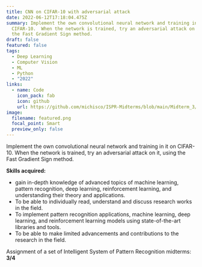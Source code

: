 ```yaml
---
title: CNN on CIFAR-10 with adversarial attack
date: 2022-06-12T17:18:04.475Z
summary: Implement the own convolutional neural network and training in it on
  CIFAR-10.  When the network is trained, try an adversarial attack on it, using
  the Fast Gradient Sign method.
draft: false
featured: false
tags:
  - Deep Learning
  - Computer Vision
  - ML
  - Python
  - "2022"
links:
  - name: Code
    icon_pack: fab
    icon: github
    url: https://github.com/michisco/ISPR-Midterms/blob/main/Midterm_3/Assignment2.ipynb
image:
  filename: featured.png
  focal_point: Smart
  preview_only: false
---
```

Implement the own convolutional neural network and training in it on CIFAR-10.  When the network is trained, try an adversarial attack on it, using the Fast Gradient Sign method.

**Skills acquired:** 

* gain in-depth knowledge of advanced topics of machine learning, pattern recognition, deep learning, reinforcement learning, and understanding their theory and applications.
* To be able to individually read, understand and discuss research works in the field.
* To implement pattern recognition applications, machine learning, deep learning, and reinforcement learning models using state-of-the-art libraries and tools.
* To be able to make limited advancements and contributions to the research in the field.

Assignment of a set of Intelligent System of Pattern Recognition midterms: **3/4**